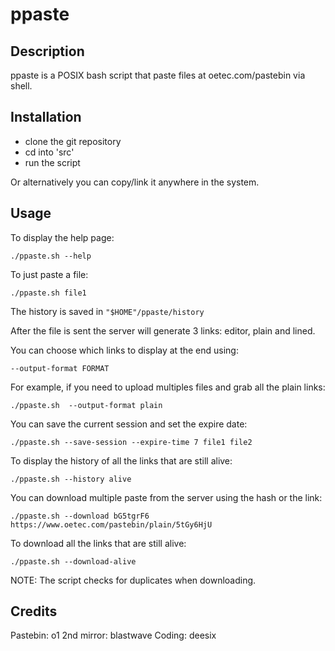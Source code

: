 # ppaste

## Description
ppaste is a POSIX bash script that paste files at oetec.com/pastebin via shell.


## Installation
- clone the git repository
- cd into 'src'
- run the script

Or alternatively you can copy/link it anywhere in the system.


## Usage

To display the help page: 

```
./ppaste.sh --help
```

To just paste a file: 

```
./ppaste.sh file1
```

The history is saved in `"$HOME"/ppaste/history`

After the file is sent the server will generate 3 links: editor, plain and lined.

You can choose which links to display at the end using: 

```
--output-format FORMAT
```

For example, if you need to upload multiples files and grab all the plain links: 

```
./ppaste.sh  --output-format plain
```

You can save the current session and set the expire date: 

```
./ppaste.sh --save-session --expire-time 7 file1 file2
```

To display the history of all the links that are still alive: 

```
./ppaste.sh --history alive
```

You can download multiple paste from the server using the hash or the link: 

```
./ppaste.sh --download bG5tgrF6 https://www.oetec.com/pastebin/plain/5tGy6HjU
```

To download all the links that are still alive: 

```
./ppaste.sh --download-alive
```

NOTE: The script checks for duplicates when downloading.


## Credits
Pastebin: o1
2nd mirror: blastwave
Coding: deesix
